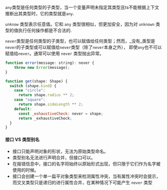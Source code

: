 `any`类型是任何类型的子类型，当一个变量声明未指定其类型且ts不能根据上下文推断出其类型时，它的类型就是`any`.

`unknow` 类型表示任意值。它和 `any` 类型很相似，但更加安全，因为对 `unknown` 类型的值执行任何操作都是不合法的.

`never`类型是任何类型的子类型，也可以赋值给任何类型；然而，_没有_类型是`never`的子类型或可以赋值给`never`类型（除了`never`本身之外）， 即使`any`也不可以赋值给`never`。通常可以使用 `never` 类型抛出异常。

```js
function error(message: string): never {
    throw new Error(message);
}

function get(shape: Shape) {
  switch (shape.kind) {
    case "circle":
      return shape.radius ** 2;
    case "square":
      return shape.sideLength ** 2;
    default:
      const _exhaustiveCheck: never = shape;
      return _exhaustiveCheck;
  }
}
```



#### 接口 VS 类型别名

- 接口只能声明对象的形状，无法为原始类型命名。
- 类型别名无法进行声明合并，但接口可以。
- 在报错信息中，接口的名字将始终以原始形式出现，但只限于它们作为名字被使用的时候。
- 接口会创建一个单一扁平对象类型来检测属性冲突，当有属性冲突时会提示，而交叉类型只是递归的进行属性合并，在某种情况下可能产生 `never` 类型

